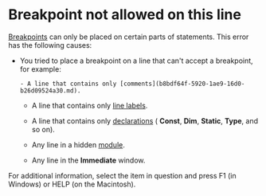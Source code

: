 
# Breakpoint not allowed on this line

[Breakpoints](b8bdf64f-5920-1ae9-16d0-b26d09524a30.md) can only be placed on certain parts of statements. This error has the following causes:



- You tried to place a breakpoint on a line that can't accept a breakpoint, for example:
    
    
    
      - A line that contains only [comments](b8bdf64f-5920-1ae9-16d0-b26d09524a30.md).
    
  - A line that contains only [line labels](b8bdf64f-5920-1ae9-16d0-b26d09524a30.md).
    
  - A line that contains only [declarations](b8bdf64f-5920-1ae9-16d0-b26d09524a30.md) ( **Const**, **Dim**, **Static**, **Type**, and so on).
    
  - Any line in a hidden [module](b8bdf64f-5920-1ae9-16d0-b26d09524a30.md).
    
  - Any line in the  **Immediate** window.
    

    
    

For additional information, select the item in question and press F1 (in Windows) or HELP (on the Macintosh).
